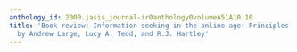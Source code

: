 ```yaml
---
anthology_id: 2000.jasis_journal-ir0anthology0volumeA51A10.10
title: 'Book review: Information seeking in the online age: Principles and practice,
  by Andrew Large, Lucy A. Tedd, and R.J. Hartley'
---
```


